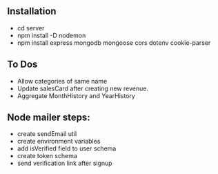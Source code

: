 ## Installation
- cd server
- npm install -D nodemon
- npm install express mongodb mongoose cors dotenv cookie-parser

## To Dos
- Allow categories of same name 
- Update salesCard after creating new revenue.
- Aggregate MonthHistory and YearHistory

## Node mailer steps: 
- create sendEmail util
- create environment variables
- add isVerified field to user schema
- create token schema
- send verification link after signup